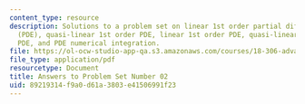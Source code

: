 ```yaml
---
content_type: resource
description: Solutions to a problem set on linear 1st order partial differential equations
  (PDE), quasi-linear 1st order PDE, linear 1st order PDE, quasi-linear 1st order
  PDE, and PDE numerical integration.
file: https://ol-ocw-studio-app-qa.s3.amazonaws.com/courses/18-306-advanced-partial-differential-equations-with-applications-fall-2009/89219314f9a0d61a3803e41506991f23_MIT18_306f09_sol_pset_02_09.pdf
file_type: application/pdf
resourcetype: Document
title: Answers to Problem Set Number 02
uid: 89219314-f9a0-d61a-3803-e41506991f23
---
```


